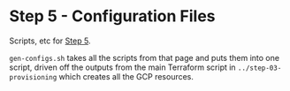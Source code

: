# Step 5 - Configuration Files

Scripts, etc for [Step 5](https://github.com/kelseyhightower/kubernetes-the-hard-way/blob/master/docs/05-kubernetes-configuration-files.md).

`gen-configs.sh` takes all the scripts from that page and puts them into one script, driven off the outputs from the main Terraform script in `../step-03-provisioning` which creates all the GCP resources.
